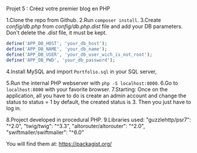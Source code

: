 Projet 5 : Créez votre premier blog en PHP

1.Clone the repo from Github.
2.Run `composer install`.
3.Create _config/db.php_ from _config/db.php.dist_ file and add your DB parameters. Don't delete the _.dist_ file, it must be kept.

```php
define('APP_DB_HOST', 'your_db_host');
define('APP_DB_NAME', 'your_db_name');
define('APP_DB_USER', 'your_db_user_wich_is_not_root');
define('APP_DB_PWD', 'your_db_password');
```

4.Install MySQL and import `Portfolio.sql` in your SQL server,

5.Run the internal PHP webserver with `php -S localhost:8000`.
6.Go to `localhost:8000` with your favorite browser.
7.Starting:
Once on the application, all you have to do is create an admin account and change the status to status = 1 by default, the created status is 3.
Then you just have to log in.

8.Project developed in procedural PHP.
9.Libraries used:
"guzzlehttp/psr7": "^2.0",
"twig/twig": "^3.3",
"altorouter/altorouter": "^2.0",
"swiftmailer/swiftmailer": "^6.0"

You will find them at: https://packagist.org/

